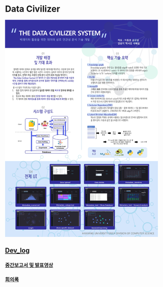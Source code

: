# Data Civilizer
![](./image/0001.jpg)
## **[Dev_log](https://github.com/nsa32752/Capstone/blob/master/Dev_log.md)**
### **[중간보고서 및 발표영상](https://github.com/nsa32752/2020-2/tree/main/Capstone1)**
### **[회의록](https://github.com/nsa32752/Capstone/edit/master/%ED%9A%8C%EC%9D%98%EB%A1%9D.txt)**
